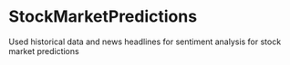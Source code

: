 # StockMarketPredictions

Used historical data and news headlines for sentiment analysis for stock market predictions
